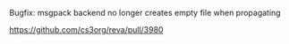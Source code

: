 Bugfix: msgpack backend no longer creates empty file when propagating

https://github.com/cs3org/reva/pull/3980